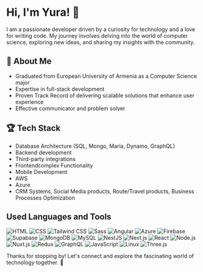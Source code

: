 # Hi, I'm Yura! 🤖

I am a passionate developer driven by a curiosity for technology and a love for writing code. My journey involves delving into the world of computer science, exploring new ideas, and sharing my insights with the community.

## 🚀 About Me

- Graduated from European University of Armenia as a Computer Science major
- Expertise in full-stack development
- Proven Track Record of delivering scalable solutions that enhance user experience
- Effective communicator and problem solver

## 🏆 Tech Stack

- Database Architecture (SQL, Mongo, Maria, Dynamo, GraphQL)
- Backend development
- Third-party integrations
- Frontendcomplex Functionality
- Mobile Development
- AWS
- Azure
- CRM Systems, Social Media products, Route/Travel products, Business Processes Optimization

## Used Languages and Tools

![HTML](https://img.shields.io/badge/-HTML-orange?style=flat-square&logo=html5&logoColor=white)
![CSS](https://img.shields.io/badge/-CSS-blue?style=flat-square&logo=css3&logoColor=white)
![Tailwind CSS](https://img.shields.io/badge/-Tailwind_CSS-blue?style=flat-square&logo=tailwind-css&logoColor=white)
![Sass](https://img.shields.io/badge/-Sass-pink?style=flat-square&logo=sass&logoColor=white)
![Angular](https://img.shields.io/badge/-Angular-red?style=flat-square&logo=angular&logoColor=white)
![Azure](https://img.shields.io/badge/-Azure-blue?style=flat-square&logo=microsoftazure&logoColor=white)
![Firebase](https://img.shields.io/badge/-Firebase-yellow?style=flat-square&logo=firebase&logoColor=white)
![Supabase](https://img.shields.io/badge/-Supabase-blue?style=flat-square&logo=supabase&logoColor=white)
![MongoDB](https://img.shields.io/badge/-MongoDB-green?style=flat-square&logo=mongodb&logoColor=white)
![MySQL](https://img.shields.io/badge/-MySQL-blue?style=flat-square&logo=mysql&logoColor=white)
![NestJS](https://img.shields.io/badge/-NestJS-red?style=flat-square&logo=nestjs&logoColor=white)
![Next.js](https://img.shields.io/badge/-Next.js-black?style=flat-square&logo=next.js&logoColor=white)
![React](https://img.shields.io/badge/-React-blue?style=flat-square&logo=react&logoColor=white)
![Node.js](https://img.shields.io/badge/-Node.js-green?style=flat-square&logo=node.js&logoColor=white)
![Nuxt.js](https://img.shields.io/badge/-Nuxt.js-black?style=flat-square&logo=nuxt.js&logoColor=white)
![Redux](https://img.shields.io/badge/-Redux-purple?style=flat-square&logo=redux&logoColor=white)
![GraphQL](https://img.shields.io/badge/-GraphQL-pink?style=flat-square&logo=graphql&logoColor=white)
![JavaScript](https://img.shields.io/badge/-JavaScript-yellow?style=flat-square&logo=javascript&logoColor=white)
![Linux](https://img.shields.io/badge/-Linux-lightgrey?style=flat-square&logo=linux&logoColor=white)
![Three.js](https://img.shields.io/badge/-Three.js-black?style=flat-square&logo=three.js&logoColor=white)
<template>
  <div>
    <img
      src="https://img.shields.io/badge/-Vue.js-green?style=flat-square&logo=vue.js&logoColor=white"
      alt="Vue.js Badge"
      style="width: 100px; height: auto;"
    />
  </div>
</template>

<script>
export default {
  // Vue component logic can be added here if needed
};
</script>

<style>
/* Add any custom styles here if needed */
</style>


Thanks for stopping by! Let's connect and explore the fascinating world of technology together. 🚀
